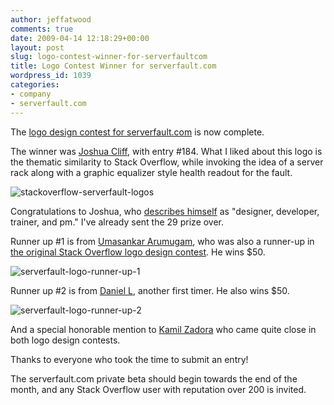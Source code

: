 ```yaml
---
author: jeffatwood
comments: true
date: 2009-04-14 12:18:29+00:00
layout: post
slug: logo-contest-winner-for-serverfaultcom
title: Logo Contest Winner for serverfault.com
wordpress_id: 1039
categories:
- company
- serverfault.com
---
```



The [logo design contest for serverfault.com](http://blog.stackoverflow.com/2009/04/logo-design-contest-for-serverfaultcom/) is now complete. 



The winner was [Joshua Cliff](http://www.joshuacliff.com/), with entry #184. What I liked about this logo is the thematic similarity to Stack Overflow, while invoking the idea of a server rack along with a graphic equalizer style health readout for the fault.



![stackoverflow-serverfault-logos](/blog/images/wordpress/stackoverflow-serverfault-logos1.png)



Congratulations to Joshua, who [describes himself](http://99designs.com/users/304534) as "designer, developer, trainer, and pm." I've already sent the 29 prize over.



Runner up #1 is from [Umasankar Arumugam](http://99designs.com/users/245213), who was also a runner-up in [the original Stack Overflow logo design contest](http://blog.stackoverflow.com/2008/04/logo-design-contest-winner/). He wins $50.



![serverfault-logo-runner-up-1](/blog/images/wordpress/serverfault-logo-runner-up-1.png)



Runner up #2 is from [Daniel L](http://99designs.com/users/305484), another first timer. He also wins $50.



![serverfault-logo-runner-up-2](/blog/images/wordpress/serverfault-logo-runner-up-2.png)



And a special honorable mention to [Kamil Zadora](http://99designs.com/users/245217) who came quite close in both logo design contests.



Thanks to everyone who took the time to submit an entry!



The serverfault.com private beta should begin towards the end of the month, and any Stack Overflow user with reputation over 200 is invited.

